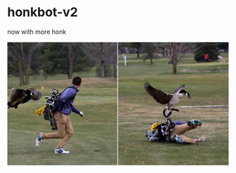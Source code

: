 # honkbot-v2
now with more honk

![honk](https://raw.githubusercontent.com/noahkin/honkbot/master/important_files/goose_attack.jpg)